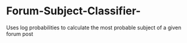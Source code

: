 # Forum-Subject-Classifier-
Uses log probabilities to calculate the most probable subject of a given forum post
